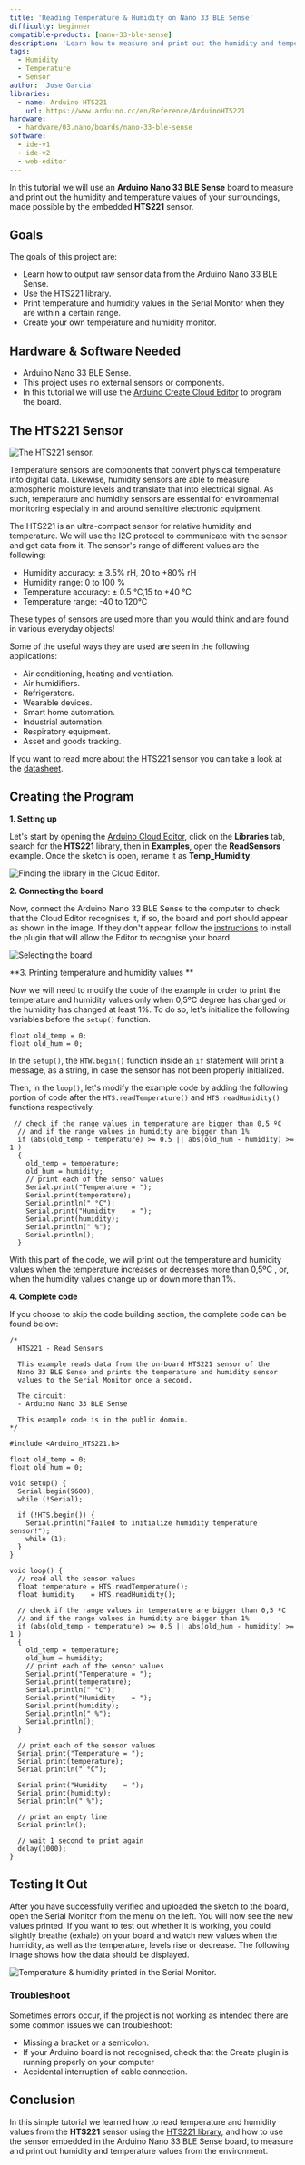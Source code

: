 ```yaml
---
title: 'Reading Temperature & Humidity on Nano 33 BLE Sense'
difficulty: beginner
compatible-products: [nano-33-ble-sense]
description: 'Learn how to measure and print out the humidity and temperature values of your surroundings using the Nano 33 BLE Sense'
tags:
  - Humidity
  - Temperature
  - Sensor
author: 'Jose Garcia'
libraries: 
  - name: Arduino HTS221
    url: https://www.arduino.cc/en/Reference/ArduinoHTS221
hardware:
  - hardware/03.nano/boards/nano-33-ble-sense
software:
  - ide-v1
  - ide-v2
  - web-editor
---
```


In this tutorial we will use an **Arduino Nano 33 BLE Sense** board to measure and print out the humidity and temperature values of your surroundings, made possible by the embedded **HTS221** sensor. 


## Goals
The goals of this project are:
- Learn how to output raw sensor data from the Arduino Nano 33 BLE Sense.
- Use the HTS221 library.
- Print temperature and humidity values in the Serial Monitor when they are within a certain range. 
- Create your own temperature and humidity monitor.



## Hardware & Software Needed
* Arduino Nano 33 BLE Sense.
* This project uses no external sensors or components. 
* In this tutorial we will use the [Arduino Create Cloud Editor](https://create.arduino.cc/editor) to program the board. 



## The HTS221 Sensor 

![The HTS221 sensor.](assets/nano33BS_01_temp_sensor.png)

Temperature sensors are components that convert physical temperature into digital data. Likewise, humidity sensors are able to measure atmospheric moisture levels and translate that into electrical signal. As such, temperature and humidity sensors are essential for environmental monitoring especially in and around sensitive electronic equipment.

The HTS221 is an ultra-compact sensor for relative humidity and temperature. We will use the I2C protocol to communicate with the sensor and get data from it. The sensor's range of different values are the following:

- Humidity accuracy: ± 3.5% rH, 20 to +80% rH
- Humidity range: 0 to 100 %
- Temperature accuracy: ± 0.5 °C,15 to +40 °C
- Temperature range: -40 to 120°C

These types of sensors are used more than you would think and are found in various everyday objects! 

Some of the useful ways they are used are seen in the following applications:
- Air conditioning, heating and ventilation.
- Air humidifiers.
- Refrigerators.
- Wearable devices.
- Smart home automation.
- Industrial automation.
- Respiratory equipment.
- Asset and goods tracking.


If you want to read more about the HTS221 sensor you can take a look at the <a href="https://content.arduino.cc/assets/Nano_BLE_Sense_HTS221.pdf" target="_blank">datasheet</a>. 



## Creating the Program 

**1. Setting up**

Let's start by opening the [Arduino Cloud Editor](https://create.arduino.cc/editor), click on the **Libraries** tab, search for the **HTS221** library, then in **Examples**, open the **ReadSensors** example. Once the sketch is open, rename it as **Temp_Humidity**. 

![Finding the library in the Cloud Editor.](assets/nano33BS_01_include_library.png)

**2. Connecting the board**

Now, connect the Arduino Nano 33 BLE Sense to the computer to check that the Cloud Editor recognises it, if so, the  board and port should appear as shown in the image. If they don't appear, follow the [instructions](https://create.arduino.cc/getting-started/plugin/welcome) to install the plugin that will allow the Editor to recognise your board.

![Selecting the board.](assets/nano33BS_01_board_port.png)


**3. Printing temperature and humidity values **

Now we will need to modify the code of the example in order to print the temperature and humidity values only when 0,5ºC degree has changed or the humidity has changed at least 1%. To do so, let's initialize the following variables before the `setup()` function.

```arduino
float old_temp = 0;
float old_hum = 0; 
```

In the `setup()`, the  `HTW.begin()` function inside an `if` statement will print a message, as a string, in case the sensor has not been properly initialized. 

Then, in the `loop()`, let's modify the example code by adding the following portion of code after the `HTS.readTemperature()` and `HTS.readHumidity()` functions respectively.

```arduino
 // check if the range values in temperature are bigger than 0,5 ºC
  // and if the range values in humidity are bigger than 1%
  if (abs(old_temp - temperature) >= 0.5 || abs(old_hum - humidity) >= 1 )
  {
    old_temp = temperature;
    old_hum = humidity; 
    // print each of the sensor values
    Serial.print("Temperature = ");
    Serial.print(temperature);
    Serial.println(" °C");
    Serial.print("Humidity    = ");
    Serial.print(humidity);
    Serial.println(" %");
    Serial.println();
  }
```

With this part of the code, we will print out the temperature and humidity values when the temperature increases or decreases more than 0,5ºC , or, when the humidity values change up or down more than 1%.

**4. Complete code**

If you choose to skip the code building section, the complete code can be found below:

```arduino
/*
  HTS221 - Read Sensors

  This example reads data from the on-board HTS221 sensor of the
  Nano 33 BLE Sense and prints the temperature and humidity sensor
  values to the Serial Monitor once a second.

  The circuit:
  - Arduino Nano 33 BLE Sense

  This example code is in the public domain.
*/

#include <Arduino_HTS221.h>

float old_temp = 0;
float old_hum = 0;

void setup() {
  Serial.begin(9600);
  while (!Serial);

  if (!HTS.begin()) {
    Serial.println("Failed to initialize humidity temperature sensor!");
    while (1);
  }
}

void loop() {
  // read all the sensor values
  float temperature = HTS.readTemperature();
  float humidity    = HTS.readHumidity();

  // check if the range values in temperature are bigger than 0,5 ºC
  // and if the range values in humidity are bigger than 1%
  if (abs(old_temp - temperature) >= 0.5 || abs(old_hum - humidity) >= 1 )
  {
    old_temp = temperature;
    old_hum = humidity;
    // print each of the sensor values
    Serial.print("Temperature = ");
    Serial.print(temperature);
    Serial.println(" °C");
    Serial.print("Humidity    = ");
    Serial.print(humidity);
    Serial.println(" %");
    Serial.println();
  }

  // print each of the sensor values
  Serial.print("Temperature = ");
  Serial.print(temperature);
  Serial.println(" °C");

  Serial.print("Humidity    = ");
  Serial.print(humidity);
  Serial.println(" %");

  // print an empty line
  Serial.println();

  // wait 1 second to print again
  delay(1000);
}
```



## Testing It Out

After you have successfully verified and uploaded the sketch to the board, open the Serial Monitor from the menu on the left. You will now see the new values printed. If you want to test out whether it is working, you could slightly breathe (exhale) on your board and watch new values when the humidity, as well as the temperature, levels rise or decrease. The following image shows how the data should be displayed.

![Temperature & humidity printed in the Serial Monitor.](assets/nano33BS_01_printing_values.png)


### Troubleshoot 

Sometimes errors occur, if the project is not working as intended there are some common issues we can troubleshoot:
- Missing a bracket or a semicolon.
- If your Arduino board is not recognised, check that the Create plugin is running properly on your computer
- Accidental interruption of cable connection.


## Conclusion

In this simple tutorial we learned how to read temperature and humidity values from the  **HTS221** sensor using the [HTS221 library](https://github.com/arduino-libraries/Arduino_HTS221), and how to use the sensor embedded in the Arduino Nano 33 BLE Sense board, to measure and print out humidity and temperature values from the environment.

